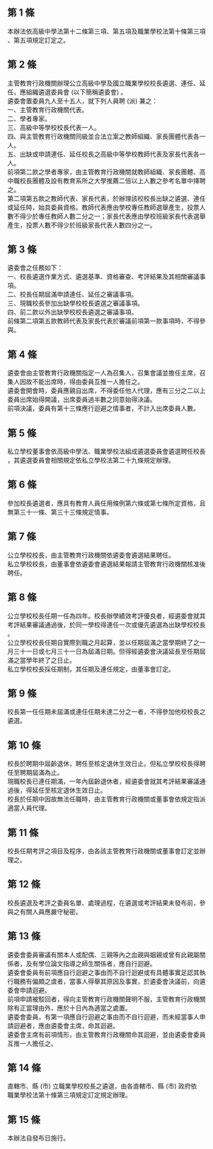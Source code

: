 第 1 條
-------
本辦法依高級中學法第十二條第三項、第五項及職業學校法第十條第三項  
、第五項規定訂定之。

第 2 條
-------
主管教育行政機關辦理公立高級中學及國立職業學校校長遴選、連任、延  
任，應組織遴選委員會 (以下簡稱遴委會) 。  
遴委會置委員九人至十五人，就下列人員聘 (派) 兼之：  
一、主管教育行政機關代表。  
二、學者專家。  
三、高級中等學校校長代表一人。  
四、與主管教育行政機關同級並合法立案之教師組織、家長團體代表各一  
    人。  
五、出缺或申請連任、延任校長之高級中等學校教師代表及家長代表各一  
    人。  
前項第二款之學者專家，由主管教育行政機關就教師組織、家長團體、高  
中職校長團體及設有教育系所之大學推薦二倍以上人數之參考名單中擇聘  
之。  
第二項第五款之教師代表、家長代表，於辦理該校校長出缺之遴選、連任  
或延任時，始具委員資格。教師代表應由學校專任教師選舉產生，投票人  
數不得少於專任教師人數二分之一；家長代表應由學校班級家長代表選舉  
產生，投票人數不得少於班級家長代表人數四分之一。

第 3 條
-------
遴委會之任務如下：  
一、校長遴選作業方式、遴選基準、資格審查、考評結果及其相關審議事  
    項。  
二、校長任期屆滿申請連任、延任之審議事項。  
三、現職校長參加出缺學校校長遴選之審議事項。  
四、前二款以外出缺學校校長遴選之審議事項。  
前條第二項第五款教師代表及家長代表於審議前項第一款事項時，不得參  
與。

第 4 條
-------
遴委會由主管教育行政機關指定一人為召集人，召集會議並擔任主席，召  
集人因故不能出席時，得由委員互推一人擔任之。  
遴委會開會時，委員應親自出席，不得委任他人代理，應有三分之二以上  
委員出席始得開議，出席委員過半數之同意始得決議。  
前項決議，委員有第十三條應行迴避之情事者，不計入出席委員人數。

第 5 條
-------
私立學校董事會依高級中學法、職業學校法組成遴選委員會遴選聘任校長  
，其遴選委員會相關規定依私立學校法第二十九條規定辦理。

第 6 條
-------
參加校長遴選者，應具有教育人員任用條例第六條或第七條所定資格，且  
無第三十一條、第三十三條規定情事。

第 7 條
-------
公立學校校長，由主管教育行政機關依遴委會遴選結果聘任。  
私立學校校長，由董事會依遴委會遴選結果報請主管教育行政機關核准後  
聘任。

第 8 條
-------
公立學校校長任期一任為四年。校長辦學績效考評優良者，經遴委會就其  
考評結果審議通過後，於同一學校得連任一次或優先遴選為出缺學校校長  
。  
公立學校校長任期自實際到職之月起算，並以任期屆滿之當學期終了之一  
月三十一日或七月三十一日為屆滿日期。但得經遴委會決議延長至任期屆  
滿之當學年終了之日止。  
私立學校校長採任期制，其任期及連任規定，由董事會訂定。

第 9 條
-------
校長第一任任期未屆滿或連任任期未達二分之一者，不得參加他校校長之  
遴選。

第 10 條
--------
校長於聘期中屆齡退休，聘任至核定退休生效日止。但私立學校校長得聘  
任至聘期屆滿為止。  
現職校長已連任期滿，一年內屆齡退休者，經遴委會就其考評結果審議通  
過後，得延任至核定退休生效日止。  
校長於任期中因故無法任職時，由主管教育行政機關或董事會依規定指派  
適當人員代理。

第 11 條
--------
校長任期考評之項目及程序，由各該主管教育行政機關或董事會訂定並辦  
理之。

第 12 條
--------
校長遴選及考評之委員名單、處理過程，在遴選或考評結果未發布前，參  
與之有關人員應嚴守秘密。

第 13 條
--------
遴委會委員審議有關本人或配偶、三親等內之血親與姻親或曾有此親屬關  
係者，及有學位論文指導之師生關係者，應自行迴避。  
遴委會委員有前項應自行迴避之事由而不自行迴避或有具體事實足認其執  
行職務有偏頗之虞者，當事人得舉其原因及事實，於遴委會決議前，向遴  
委會申請迴避。  
前項申請被駁回者，得向主管教育行政機關聲明不服，主管教育行政機關  
除有正當理由外，應於十日內為適當之處置。  
遴委會委員，有第一項應自行迴避之事由而不自行迴避，而未經當事人申  
請迴避者，應由遴委會主席，命其迴避。  
遴委會主席有前項情形，由主管教育行政機關命其迴避，並由遴委會委員  
互推一人擔任之。

第 14 條
--------
直轄市、縣 (市) 立職業學校校長之遴選，由各直轄市、縣 (市) 政府依  
職業學校法第十條第三項規定訂定規定辦理。

第 15 條
--------
本辦法自發布日施行。


